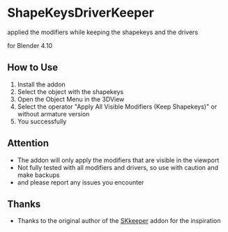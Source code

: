 # ShapeKeysDriverKeeper
 applied the modifiers while keeping the shapekeys and the drivers

 for Blender 4.10

## How to Use
1. Install the addon
2. Select the object with the shapekeys 
3. Open the Object Menu in the 3DView
4. Select the operator "Apply All Visible Modifiers (Keep Shapekeys)" or without armature version
5. You successfully

## Attention
- The addon will only apply the modifiers that are visible in the viewport
- Not fully tested with all modifiers and drivers, so use with caution and make backups
- and please report any issues you encounter

## Thanks
- Thanks to the original author of the [SKkeeper](https://github.com/smokejohn/SKkeeper) addon for the inspiration